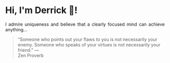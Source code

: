 # Hi, I'm Derrick 👋!
<p align="justify">I admire uniqueness and believe that a clearly focused mind can achieve anything...</p> 
<!-- #quote-start -->
<blockquote>&ldquo;Someone who points out your flaws to you is not necessarily your enemy. Someone who speaks of your virtues is not necessarily your friend.&rdquo; &mdash; <footer>Zen Proverb</footer></blockquote>
<!-- #quote-end -->
